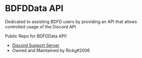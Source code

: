 # BDFDData API
Dedicated to assisting BDFD users by providing an API that allows controlled usage of the Discord API

Public Repo for BDFDData API! 

- [Discord Support Server](https://discord.gg/9s65BZDrbV)
- Owned and Maintained by Rickყ#2006
